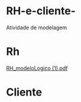 # RH-e-cliente-
Atividade de modelagem 

# Rh

[RH_modeloLogico (1).pdf](https://github.com/Ceduda23/RH-e-cliente-/files/7612605/RH_modeloLogico.1.pdf)


# Cliente 
